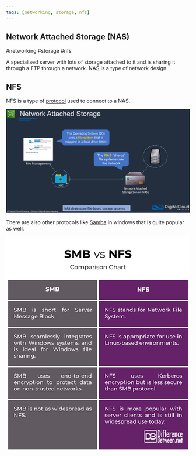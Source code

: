 ```yaml
---
tags: [networking, storage, nfs]
---
```

## Network Attached Storage (NAS)

#networking #storage #nfs  

A specialised server with lots of storage attached to it and is sharing it through a FTP through a network. NAS is a type of network design.

## NFS
NFS is a type of [protocol](https://www.promax.com/blog/deciding-on-san-vs-nas-for-your-data-storage) used to connect to a NAS.

![](Attachments/Pasted%20image%2020230308232234.png)

There are also other protocols like [Samba](Samba) in windows that is quite popular as well. 

![](Attachments/Pasted%20image%2020230308231300.png)


